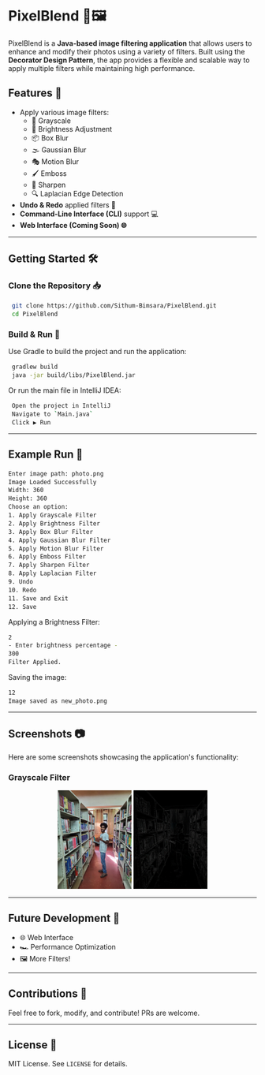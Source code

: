 # PixelBlend 🎨🖼️

PixelBlend is a **Java-based image filtering application** that allows users to enhance and modify their photos using a variety of filters. Built using the **Decorator Design Pattern**, the app provides a flexible and scalable way to apply multiple filters while maintaining high performance.

## Features 🚀
- Apply various image filters:
  - 🏴 Grayscale
  - 🌟 Brightness Adjustment
  - 📦 Box Blur
  - 🌫️ Gaussian Blur
  - 🎭 Motion Blur
  - 🖌️ Emboss
  - 🔪 Sharpen
  - 🔍 Laplacian Edge Detection
- **Undo & Redo** applied filters 🔄
- **Command-Line Interface (CLI)** support 💻
- **Web Interface (Coming Soon) 🌐**

---

## Getting Started 🛠️

### Clone the Repository 📥
```bash
 git clone https://github.com/Sithum-Bimsara/PixelBlend.git
 cd PixelBlend
```

### Build & Run 🚀
Use Gradle to build the project and run the application:
```bash
 gradlew build 
 java -jar build/libs/PixelBlend.jar
```
Or run the main file in IntelliJ IDEA:
```bash
 Open the project in IntelliJ
 Navigate to `Main.java`
 Click ▶️ Run
```

---

## Example Run 📸
```bash
Enter image path: photo.png
Image Loaded Successfully
Width: 360
Height: 360
Choose an option:
1. Apply Grayscale Filter
2. Apply Brightness Filter
3. Apply Box Blur Filter
4. Apply Gaussian Blur Filter
5. Apply Motion Blur Filter
6. Apply Emboss Filter
7. Apply Sharpen Filter
8. Apply Laplacian Filter
9. Undo
10. Redo
11. Save and Exit
12. Save
```

Applying a Brightness Filter:
```bash
2
- Enter brightness percentage -
300
Filter Applied.
```

Saving the image:
```bash
12
Image saved as new_photo.png
```

---

## Screenshots 📷
Here are some screenshots showcasing the application's functionality:

### Grayscale Filter
<p align="center">
  <img src="assets/Indunil.jpg" alt="Screenshot" width="150">
  <img src="assets/Laplacian_Indunil.jpg" alt="Screenshot" width="150">
</p>




---

## Future Development 🌱
- 🌐 Web Interface
- 🏎️ Performance Optimization
- 🖼️ More Filters!

---

## Contributions 🤝
Feel free to fork, modify, and contribute! PRs are welcome.

---

## License 📜
MIT License. See `LICENSE` for details.
